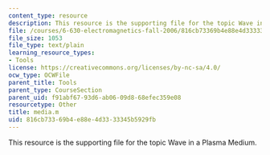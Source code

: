 ```yaml
---
content_type: resource
description: This resource is the supporting file for the topic Wave in a Plasma Medium.
file: /courses/6-630-electromagnetics-fall-2006/816cb73369b4e88e4d3333345b5929fb_media.m
file_size: 1053
file_type: text/plain
learning_resource_types:
- Tools
license: https://creativecommons.org/licenses/by-nc-sa/4.0/
ocw_type: OCWFile
parent_title: Tools
parent_type: CourseSection
parent_uid: f91abf67-93d6-ab06-09d8-68efec359e08
resourcetype: Other
title: media.m
uid: 816cb733-69b4-e88e-4d33-33345b5929fb
---
```

This resource is the supporting file for the topic Wave in a Plasma Medium.